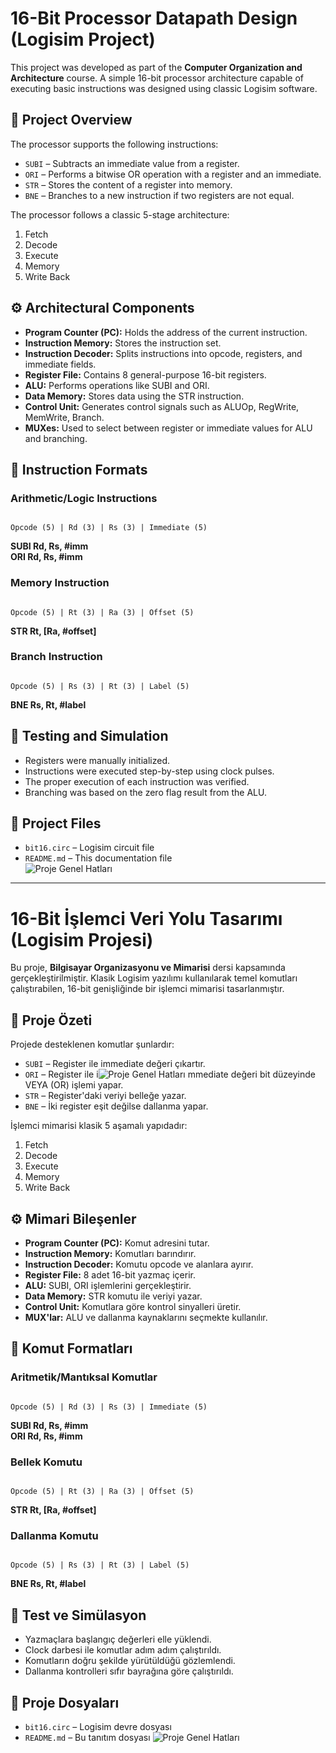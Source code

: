 # 16-Bit Processor Datapath Design (Logisim Project)

This project was developed as part of the **Computer Organization and Architecture** course. A simple 16-bit processor architecture capable of executing basic instructions was designed using classic Logisim software.

## 📌 Project Overview

The processor supports the following instructions:

- `SUBI` – Subtracts an immediate value from a register.
- `ORI` – Performs a bitwise OR operation with a register and an immediate.
- `STR` – Stores the content of a register into memory.
- `BNE` – Branches to a new instruction if two registers are not equal.

The processor follows a classic 5-stage architecture:
1. Fetch  
2. Decode  
3. Execute  
4. Memory  
5. Write Back  

## ⚙️ Architectural Components

- **Program Counter (PC):** Holds the address of the current instruction.
- **Instruction Memory:** Stores the instruction set.
- **Instruction Decoder:** Splits instructions into opcode, registers, and immediate fields.
- **Register File:** Contains 8 general-purpose 16-bit registers.
- **ALU:** Performs operations like SUBI and ORI.
- **Data Memory:** Stores data using the STR instruction.
- **Control Unit:** Generates control signals such as ALUOp, RegWrite, MemWrite, Branch.
- **MUXes:** Used to select between register or immediate values for ALU and branching.

## 🧠 Instruction Formats

### Arithmetic/Logic Instructions
```

Opcode (5) | Rd (3) | Rs (3) | Immediate (5)

```
**SUBI Rd, Rs, #imm**  
**ORI  Rd, Rs, #imm**

### Memory Instruction
```

Opcode (5) | Rt (3) | Ra (3) | Offset (5)

```
**STR Rt, [Ra, #offset]**

### Branch Instruction
```

Opcode (5) | Rs (3) | Rt (3) | Label (5)

```
**BNE Rs, Rt, #label**

## 🧪 Testing and Simulation

- Registers were manually initialized.
- Instructions were executed step-by-step using clock pulses.
- The proper execution of each instruction was verified.
- Branching was based on the zero flag result from the ALU.

## 📁 Project Files

- `bit16.circ` – Logisim circuit file  
- `README.md` – This documentation file  
![Proje Genel Hatları](https://github.com/user-attachments/assets/6bbffc21-9163-492f-861f-42278a2293a0)


---


# 16-Bit İşlemci Veri Yolu Tasarımı (Logisim Projesi)

Bu proje, **Bilgisayar Organizasyonu ve Mimarisi** dersi kapsamında gerçekleştirilmiştir. Klasik Logisim yazılımı kullanılarak temel komutları çalıştırabilen, 16-bit genişliğinde bir işlemci mimarisi tasarlanmıştır.

## 📌 Proje Özeti

Projede desteklenen komutlar şunlardır:

- `SUBI` – Register ile immediate değeri çıkartır.
- `ORI` – Register ile i![Proje Genel Hatları](https://github.com/user-attachments/assets/d5d20d90-9491-4016-ab49-fe81bfe72c10)
mmediate değeri bit düzeyinde VEYA (OR) işlemi yapar.
- `STR` – Register'daki veriyi belleğe yazar.
- `BNE` – İki register eşit değilse dallanma yapar.

İşlemci mimarisi klasik 5 aşamalı yapıdadır:
1. Fetch
2. Decode
3. Execute
4. Memory
5. Write Back

## ⚙️ Mimari Bileşenler

- **Program Counter (PC):** Komut adresini tutar.
- **Instruction Memory:** Komutları barındırır.
- **Instruction Decoder:** Komutu opcode ve alanlara ayırır.
- **Register File:** 8 adet 16-bit yazmaç içerir.
- **ALU:** SUBI, ORI işlemlerini gerçekleştirir.
- **Data Memory:** STR komutu ile veriyi yazar.
- **Control Unit:** Komutlara göre kontrol sinyalleri üretir.
- **MUX'lar:** ALU ve dallanma kaynaklarını seçmekte kullanılır.

## 🧠 Komut Formatları

### Aritmetik/Mantıksal Komutlar
```

Opcode (5) | Rd (3) | Rs (3) | Immediate (5)

```
**SUBI Rd, Rs, #imm**  
**ORI  Rd, Rs, #imm**

### Bellek Komutu
```

Opcode (5) | Rt (3) | Ra (3) | Offset (5)

```
**STR Rt, [Ra, #offset]**

### Dallanma Komutu
```

Opcode (5) | Rs (3) | Rt (3) | Label (5)

```
**BNE Rs, Rt, #label**

## 🧪 Test ve Simülasyon

- Yazmaçlara başlangıç değerleri elle yüklendi.
- Clock darbesi ile komutlar adım adım çalıştırıldı.
- Komutların doğru şekilde yürütüldüğü gözlemlendi.
- Dallanma kontrolleri sıfır bayrağına göre çalıştırıldı.

## 📁 Proje Dosyaları

- `bit16.circ` – Logisim devre dosyası
- `README.md` – Bu tanıtım dosyası
![Proje Genel Hatları](https://github.com/user-attachments/assets/6bbffc21-9163-492f-861f-42278a2293a0)
